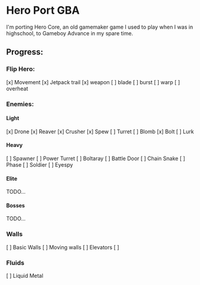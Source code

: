 # Hero Port GBA

I'm porting Hero Core, an old gamemaker game I used to play when I was in highschool, to Gameboy Advance in my spare time.

## Progress:

### Flip Hero:
[x] Movement
[x] Jetpack trail
[x] weapon
[ ] blade
[ ] burst
[ ] warp
[ ] overheat


### Enemies:
#### Light
[x] Drone
[x] Reaver
[x] Crusher
[x] Spew
[ ] Turret
[ ] Blomb
[x] Bolt
[ ] Lurk


#### Heavy
[ ] Spawner
[ ] Power Turret
[ ] Boltaray
[ ] Battle Door
[ ] Chain Snake
[ ] Phase
[ ] Soldier
[ ] Eyespy


#### Elite
TODO...


#### Bosses
TODO...


### Walls
[ ] Basic Walls
[ ] Moving walls
[ ] Elevators
[ ]


### Fluids
[ ] Liquid Metal